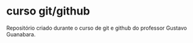 # curso git/github
 Repositório criado durante o curso de git e github do professor Gustavo Guanabara.
